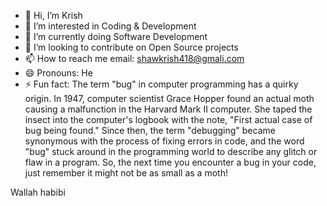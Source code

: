 - 👋 Hi, I’m Krish
- 👀 I’m interested in Coding & Development
- 🌱 I’m currently doing Software Development
- 💞️ I’m looking to contribute on Open Source projects
- 📫 How to reach me email: shawkrish418@gmali.com
- 😄 Pronouns: He
- ⚡ Fun fact:  The term "bug" in computer programming has a quirky origin. In 1947, computer scientist Grace Hopper found an actual moth causing a malfunction in the Harvard Mark II computer. She taped the insect into the computer's logbook with the note, "First actual case of bug being found." Since then, the term "debugging" became synonymous with the process of fixing errors in code, and the word "bug" stuck around in the programming world to describe any glitch or flaw in a program. So, the next time you encounter a bug in your code, just remember it might not be as small as a moth!

Wallah habibi


<!---
krishshaw418/krishshaw418 is a ✨ special ✨ repository because its `README.md` (this file) appears on your GitHub profile.
You can click the Preview link to take a look at your changes.
--->
